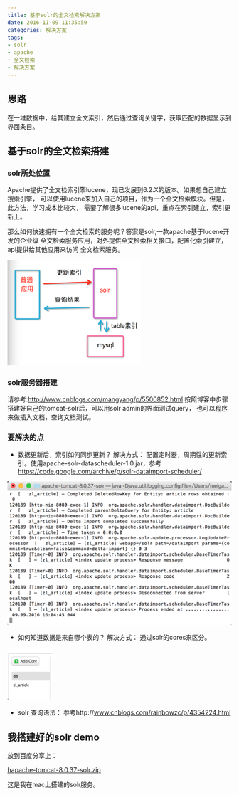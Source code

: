 ```yaml
---
title: 基于solr的全文检索解决方案
date: 2016-11-09 11:35:59
categories: 解决方案
tags:
- solr
- apache
- 全文检索
- 解决方案
---
```


## 思路
在一堆数据中，给其建立全文索引，然后通过查询关键字，获取匹配的数据显示到界面条目。

## 基于solr的全文检索搭建
### solr所处位置
Apache提供了全文检索引擎lucene，现已发展到6.2.X的版本。如果想自己建立搜索引擎，
可以使用lucene来加入自己的项目，作为一个全文检索模块。但是，此方法，学习成本比较大，
需要了解很多lucene的api，重点在索引建立，索引更新上。

那么如何快速拥有一个全文检索的服务呢？答案是solr,一款apache基于lucene开发的企业级
全文检索服务应用，对外提供全文检索相关接口，配置化索引建立，api提供给其他应用来访问
全文检索服务。

<img src="/mb/images/solr-mind.png" style="width:300px;"/>

### solr服务器搭建
请参考:<a href="http://www.cnblogs.com/mangyang/p/5500852.html" target="_blank">http://www.cnblogs.com/mangyang/p/5500852.html</a>
    按照博客中步骤搭建好自己的tomcat-solr后，可以用solr admin的界面测试query，
    也可以程序来做插入文档，查询文档测试。


### 要解决的点
* 数据更新后，索引如何同步更新？
解决方式：
    配置定时器，周期性的更新索引。使用apache-solr-datascheduler-1.0.jar，参考 https://code.google.com/archive/p/solr-dataimport-scheduler/

<img src="/mb/images/solr-asyc.png" style="width:600px;"/>

* 如何知道数据是来自哪个表的？
解决方式：
    通过solr的cores来区分。

<img src="/mb/images/solr-block.png" style="width:100px;"/>

* solr 查询语法：
参考http://www.cnblogs.com/rainbowzc/p/4354224.html

## 我搭建好的solr demo
放到百度分享上：

<a href="https://pan.baidu.com/s/1kVRT0TT">hapache-tomcat-8.0.37-solr.zip</a>

这是我在mac上搭建的solr服务。
